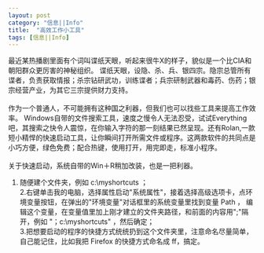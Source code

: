 ```yaml
---
layout: post
category: "信息||Info"
title:  "高效工作小工具"
tags: [信息||Info]
---
```

最近某热播剧里面有个词叫谍纸天眼，听起来很牛X的样子，貌似是一个比CIA和朝阳群众更厉害的神秘组织。
谍纸天眼，设隐、杀、兵、银四宗。隐宗总管所有谍者，负责获取情报；杀宗钻研武功，训练谍者；兵宗研制武器和毒药、伤药；银宗经营产业，为其它三宗提供财力支持。
<BR><BR>
作为一个普通人，不可能拥有这种国之利器，但我们也可以找些工具来提高工作效率。
Windows自带的文件搜索工具，速度之慢令人无法忍受，试试Everything吧，其搜索之快令人震惊，在你输入字符的那一刻结果已然呈现。还有Rolan,一款短小精悍的快速启动工具，让你瞬间打开所需文件或程序。这两款软件的共同点是小巧方便，绿色免费；配合热键，使用打开，用完即走，标准小程序。
<BR><BR>
关于快速启动，系统自带的Win＋R稍加改装，也是一把利器。<BR>
1. 随便建个文件夹，例如 c:\myshortcuts ； <BR>
2.右键单击我的电脑，选择属性启动"系统属性"，接着选择高级选项卡，点环境变量按钮，在弹出的"环境变量"对话框里的系统变量里找到变量 Path ，
编辑这个变量，在变量值里加上刚才建立的文件夹路径，和前面的内容用";"隔开，例如 "；c:\myshortcuts" ，然后确定；<BR>
3.把想要启动的程序的快捷方式统统扔到这个文件夹里，注意命名尽量简单，自己能记住，比如我把 Firefox 的快捷方式命名成 ff，搞定。
